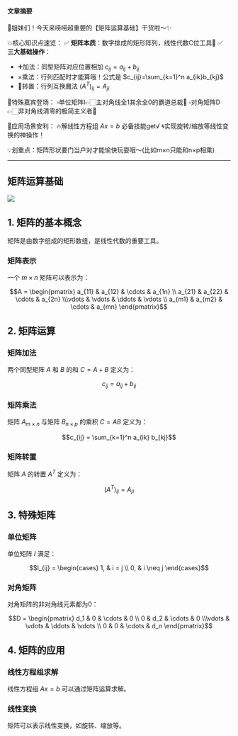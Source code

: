 #### 文章摘要

🎉姐妹们！今天来唠唠超重要的【矩阵运算基础】干货啦～✨

💥核心知识点速览：
✅ **矩阵本质**：数字排成的矩形阵列，线性代数C位工具🎯
✅ **三大基础操作**：
- ➕加法：同型矩阵对应位置相加 $c_{ij}=a_{ij}+b_{ij}$
- ×乘法：行列匹配时才能算哦！公式是 $c_{ij}=\sum_{k=1}^n a_{ik}b_{kj}$
- 🔄转置：行列互换魔法 $(A^T)_{ij}=A_{ji}$

💎特殊嘉宾登场：
▫️单位矩阵I👉🏻主对角线全1其余全0的霸道总裁👑
▫️对角矩阵D👉🏻非对角线清零的极简主义者🍃

📌应用场景安利：
🔥解线性方程组 $Ax=b$ 必备技能get√
🌀实现旋转/缩放等线性变换的神操作！

💡划重点：矩阵形状要门当户对才能愉快玩耍哦～(比如m×n只能和n×p相乘)

---

## 矩阵运算基础
![](/static/images/2025-07-26/b8027567304440c7a889dfefb4398a93.jpg)



## 1. 矩阵的基本概念

矩阵是由数字组成的矩形数组，是线性代数的重要工具。

### 矩阵表示

一个 $m \times n$ 矩阵可以表示为：

$$A = \begin{pmatrix}
a_{11} & a_{12} & \cdots & a_{1n} \\
a_{21} & a_{22} & \cdots & a_{2n} \\\vdots & \vdots & \ddots & \vdots \\
a_{m1} & a_{m2} & \cdots & a_{mn}
\end{pmatrix}$$

## 2. 矩阵运算

### 矩阵加法

两个同型矩阵 $A$ 和 $B$ 的和 $C = A + B$ 定义为：

$$c_{ij} = a_{ij} + b_{ij}$$

### 矩阵乘法

矩阵 $A_{m \times n}$ 与矩阵 $B_{n \times p}$ 的乘积 $C = AB$ 定义为：

$$c_{ij} = \sum_{k=1}^n a_{ik} b_{kj}$$

### 矩阵转置

矩阵 $A$ 的转置 $A^T$ 定义为：

$$(A^T)_{ij} = A_{ji}$$

## 3. 特殊矩阵

### 单位矩阵

单位矩阵 $I$ 满足：

$$I_{ij} = \begin{cases}
1, & i = j \\
0, & i \neq j
\end{cases}$$

### 对角矩阵

对角矩阵的非对角线元素都为0：

$$D = \begin{pmatrix}
d_1 & 0 & \cdots & 0 \\
0 & d_2 & \cdots & 0 \\\vdots & \vdots & \ddots & \vdots \\
0 & 0 & \cdots & d_n
\end{pmatrix}$$

## 4. 矩阵的应用

### 线性方程组求解

线性方程组 $Ax = b$ 可以通过矩阵运算求解。

### 线性变换

矩阵可以表示线性变换，如旋转、缩放等。
